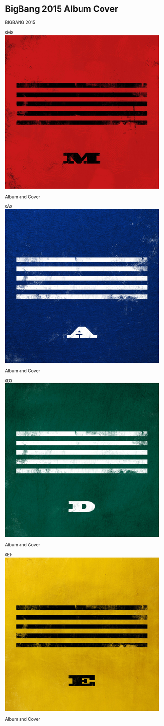 # BigBang 2015 Album Cover

BIGBANG 2015 

《M》
![github](https://github.com/xmagicj/BigBang-2015-Album-Cover/blob/master/%E3%80%8AM%E3%80%8B/BIGBANG%20M.jpg "M")  

Album and Cover

《A》
![github](https://github.com/xmagicj/BigBang-2015-Album-Cover/blob/master/%E3%80%8AA%E3%80%8B/BIGBANG%20A.jpg "A")  

Album and Cover

《D》
![github](https://github.com/xmagicj/BigBang-2015-Album-Cover/blob/master/%E3%80%8AD%E3%80%8B/BIGBANG%20D.jpg "D")  

Album and Cover

《E》
![github](https://github.com/xmagicj/BigBang-2015-Album-Cover/blob/master/%E3%80%8AE%E3%80%8B/BIGBANG%20E.jpg "E")  

Album and Cover

